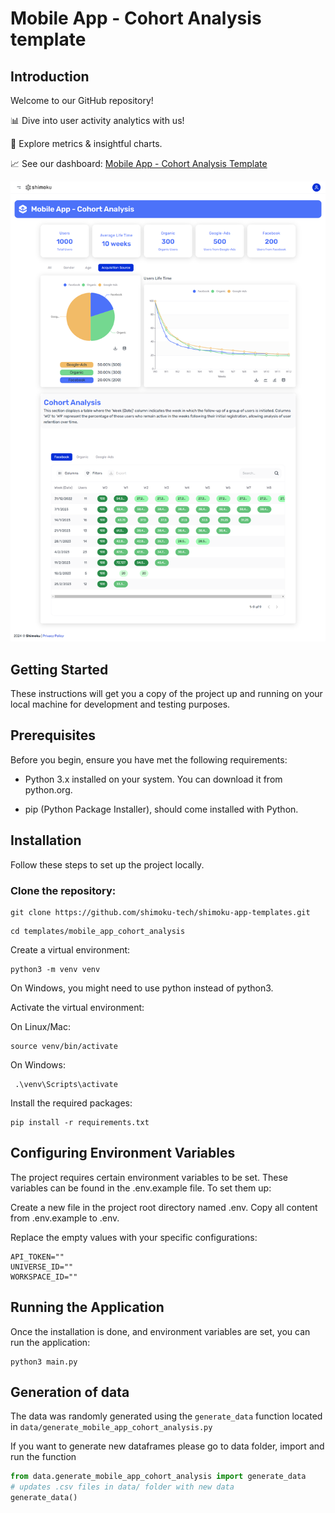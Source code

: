 # Mobile App - Cohort Analysis template

## Introduction

Welcome to our GitHub repository!

📊 Dive into user activity analytics with us!

🚀 Explore metrics & insightful charts.

📈 See our dashboard: [Mobile App - Cohort Analysis Template](https://shimoku.io/0ba365c0-5097-430b-a3e9-9a4be5f2132d/cohort-analysis?shared=true&token=4a65d2fc-c511-11ee-88c0-00155d9e011f)

![Cohort Analysis](img/cohort_analysis.png)

## Getting Started

These instructions will get you a copy of the project up and running on your local machine for development and testing purposes.

## Prerequisites

Before you begin, ensure you have met the following requirements:

- Python 3.x installed on your system. You can download it from python.org.

- pip (Python Package Installer), should come installed with Python.

## Installation

Follow these steps to set up the project locally.

### Clone the repository:

```
git clone https://github.com/shimoku-tech/shimoku-app-templates.git
```
```
cd templates/mobile_app_cohort_analysis
```

Create a virtual environment:

```
python3 -m venv venv
```

On Windows, you might need to use python instead of python3.

Activate the virtual environment:

On Linux/Mac:

```
source venv/bin/activate
```

On Windows:
```
 .\venv\Scripts\activate
```

Install the required packages:

```
pip install -r requirements.txt
```


## Configuring Environment Variables

The project requires certain environment variables to be set. These variables can be found in the .env.example file. To set them up:

Create a new file in the project root directory named .env.
Copy all content from .env.example to .env.

Replace the empty values with your specific configurations:
```
API_TOKEN=""
UNIVERSE_ID=""
WORKSPACE_ID=""
```


## Running the Application

Once the installation is done, and environment variables are set, you can run the application:

```
python3 main.py
```

## Generation of data

The data was randomly generated using the `generate_data` function located in `data/generate_mobile_app_cohort_analysis.py`

If you want to generate new dataframes please go to data folder, import and run the function

```python
from data.generate_mobile_app_cohort_analysis import generate_data
# updates .csv files in data/ folder with new data
generate_data()
```
